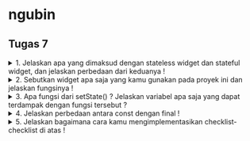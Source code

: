 # ngubin

## Tugas 7

<details>
<summary>
1. Jelaskan apa yang dimaksud dengan stateless widget dan stateful widget, dan jelaskan perbedaan dari keduanya !
</summary>

Penjelasan dari kedua jenis widget ini adalah, untuk Stateless Widget ini merupakan widget yang tidak memiliki status atau kondisi yang dapat berubah selama siklus hidupnya. Artinya, Stateless Widget bersifat statis atau tidak berubah. beda seperti Stateless widget Stateful Widget adalah widget yang dapat berubah seiring waktu atau dalam menanggapi interaksi pengguna. Stateful Widget memiliki state atau status yang dapat diubah melalui fungsi `setState()` yang disediakan oleh Flutter. Penggunaanya memungkinkan aplikasi menampilkan data dinamis atau melakukan pembaruan visual sesuai dengan perubahan yang terjadi.

</details>

<details>
<summary>
2. Sebutkan widget apa saja yang kamu gunakan pada proyek ini dan jelaskan fungsinya !
</summary>
 * Scaffold -> ini adalah struktur dasar bagi AppBar dan body
 * AppBar -> menampilkan nama aplikasi (Ngubin App) dengan warna yang telah saya tentukan 
 * Padding -> Menambahkan ruang di sekitar widget lain
 * Column -> Menyusun widget lain secara vertikal
 * Row -> Menyusun widget lain secara horizontal
 * InfoCard -> Setiap kartu menampilkan data yang berbeda seperti NPM, Name, dan Class
 * Card -> Menyediakan tampilan berbentuk kartu dengan efek bayangan
 * Text -> untuk menampilkan judul aplikasi, teks sambutan, dan informasi pada InfoCard
 * SizedBox -> SizedBox memberikan jarak vertikal 16 piksel antara InfoCard dan elemen berikutnya
 * Center -> Memusatkan widget yang ada di dalamnya di tengah layar atau area yang disediakan
 * ItemCard  -> Menampilkan item interaktif yang memiliki warna latar yang berubah-ubah dan aksi ketika ditekan
 * Material -> Menyediakan dukungan untuk gaya material design pada widget
 * InkWell -> InkWell` digunakan dalam `ItemCard` untuk menunjukkan aksi ketika kartu ditekan oleh pengguna
 * Icon -> Setiap kartu memiliki ikon yang berbeda berdasarkan data `ItemHomepage`, seperti ikon mood, tambah, atau logout
 * SnackBar ->  Menampilkan pesan sementara di bagian bawah layar sebagai respon cepat ketika pengguna menekan `ItemCard`
</details>

<details>
<summary>
3. Apa fungsi dari setState() ? Jelaskan variabel apa saja yang dapat terdampak dengan fungsi tersebut ?
</summary>

Fungsi ini memiliki tujuan untuk mengatur Stateful widget, Ketika sebuah Stateful Widget ingin memperbarui tampilannya berdasarkan perubahan data atau interaksi pengguna, fungsi `setState()` dipanggil untuk memberi tahu bahwa ada perubahan pada status widget, yang menyebabkan Flutter menjalankan ulang proses build untuk memperbarui tampilan dengan data terbaru. dan semua variabel atau properti yang berada di dalam kelas state dan yang terpengaruh oleh perubahan data akan terdampak oleh `setState()`

</details>

<details>
<summary>
4. Jelaskan perbedaan antara const dengan final !
</summary>
`const` digunakan untuk mendeklarasikan nilai yang bersifat konstan pada saat kompilasi dan tidak akan berubah selama siklus hidup aplikasi. Artinya, ketika kita menetapkan nilai `const`, nilai tersebut harus sudah diketahui dan tetap sejak awal, dan nilainya tidak bisa dimodifikasi atau diubah sama sekali setelah ditetapkan. Dan untuk `final` digunakan untuk variabel yang nilainya ditetapkan satu kali saja tetapi tidak harus pada saat kompilasi. Nilai dari `final` bisa diberikan saat runtime, tetapi setelah diberikan, nilainya tidak dapat diubah lagi.
</details>

<details>
<summary>
5. Jelaskan bagaimana cara kamu mengimplementasikan checklist-checklist di atas !
</summary>
* Mengubah Tema Warna Aplikasi disesuaikan dengan ketentuan soal 
* Mengubah Sifat Widget Halaman Menu Menjadi Stateless
* Membuat Card Sederhana yang Berisi NPM, Nama, dan Kelas
* Membuat Button Card Sederhana dengan tulisan yang di sesuaikan dengan ketentuan tugas yaitu (Lihat Daftar Produk, Tambah Produk, dan Logout)
* Mengintegrasikan InfoCard dan ItemCard untuk Ditampilkan di root
</details>
